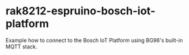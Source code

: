 # rak8212-espruino-bosch-iot-platform
Example how to connect to the Bosch IoT Platform using BG96's built-in MQTT stack.
